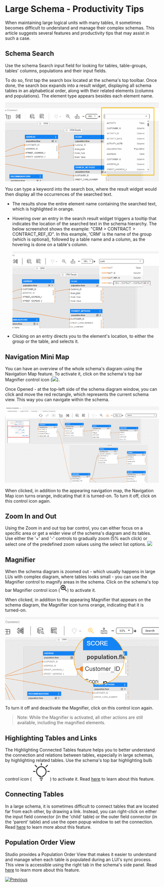 <web>

# Large Schema - Productivity Tips

When maintaining large logical units with many tables, it sometimes becomes difficult to understand and manage their complex schemas. This article suggests several features and productivity tips that may assist in such a case.



## Schema Search 

Use the schema Search input field for looking for tables, table-groups, tables' columns, populations and their input fields.

To do so, first tap the search box located at the schema's top toolbar. Once done, the search box expands into a result widget, displaying all schema tables in an alphabetical order, along with their related elements (columns and populations). The element type appears besides each element name.

![](images/web/21_search1.png)



You can type a keyword into the search box, where the result widget would then display all the occurrences of the searched text.

* The results show the entire element name containing the searched text, which is highlighted in orange. 

* Hovering over an entry in the search result widget triggers a tooltip that indicates the location of the searched text in the schema hierarchy. The below screenshot shows the example: "CRM > CONTRACT > CONTRACT_REF_ID". In this example, 'CRM' is the name of the group (which is optional), followed by a table name and a column, as the hovering is done on a table's column.

  ![](images/web/21_search2.png)

* Clicking on an entry directs you to the element's location, to either the group or the table, and selects it.



## Navigation Mini Map

You can have an overview of the whole schema's diagram using the Navigation Map feature. To activate it, click on the schema's top bar Magnifier control icon (![](images/web/mini-map-off.svg)).

Once Opened - at the top-left side of the schema diagram window, you can click and move the red rectangle, which represents the current schema view. This way you can navigate within the schema.

![](images/web/21_map.png)

When clicked, in addition to the appearing navigation map, the Navigation Map icon turns orange, indicating that it is turned-on. To turn it off, click on this control icon again.



## Zoom In and Out

Using the Zoom in and out top bar control, you can either focus on a specific area or get a wider view of the schema's diagram and its tables. Use either the '+' and '-' controls to gradually zoom (5% each click) or select one of the predefined zoom values using the select list options.  ![](images/web/schema_zoom_in_out.png)



## Magnifier

When the schema diagram is zoomed out - which usually happens in large LUs with complex diagram, where tables looks small - you can use the Magnifier control to magnify areas in the schema. Click on the schema's top bar Magnifier control icon (![](images/web/magnifier1.png)) to activate it. 

When clicked, in addition to the appearing Magnifier that appears on the schema diagram, the Magnifier icon turns orange, indicating that it is turned-on.

![](images/web/21_maginfier.png)

To turn it off and deactivate the Magnifier, click on this control icon again.

> Note: While the Magnifier is activated, all other actions are still available, including the magnified elements.



## Highlighting Tables and Links

The Highlighting Connected Tables feature helps you to better understand the connection and relations between tables, especially in large schemas, by highlighting related tables. Use the schema's top bar highlighting bulb control icon ( ![](images/web/light-off.svg)) to activate it. Read [here](/articles/03_logical_units/20_LU_highlight_tables.md) to learn about this feature.



## Connecting Tables

In a large schema, it is sometimes difficult to connect tables that are located far from each other, by drawing a link. Instead, you can right-click on either the input field connector (in the 'child' table) or the outer field connector (in the 'parent' table) and use the open popup window to set the connection. Read [here](/articles/03_logical_units/12_LU_hierarchy_and_linking_table_population.md#linking-tables.md) to learn more about this feature.



## Population Order View

Studio provides a Population Order View that makes it easier to understand and manage when each table is populated during an LUI's sync process. This view is accessible using the right tab in the schema's side panel. Read [here](/articles/03_logical_units/19_LU_population_order_view.md) to learn more about this feature.



[![Previous](/articles/images/Previous.png)](/articles/03_logical_units/17_LU_schema_change_root_table.md)

</web>

